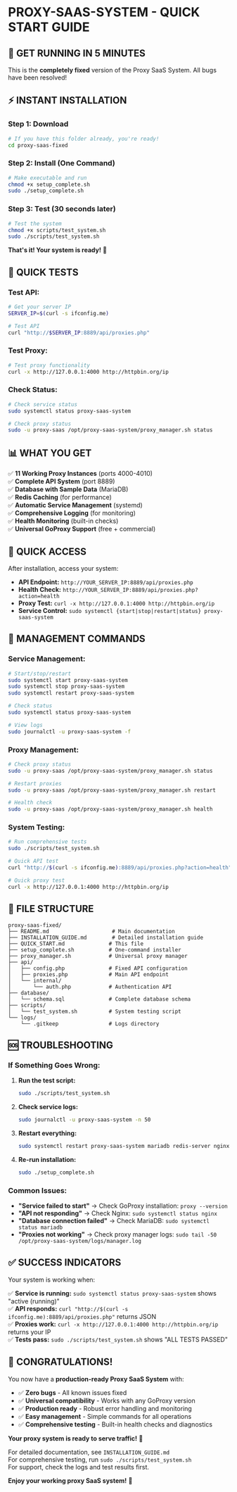 # PROXY-SAAS-SYSTEM - QUICK START GUIDE

## 🚀 **GET RUNNING IN 5 MINUTES**

This is the **completely fixed** version of the Proxy SaaS System. All bugs have been resolved!

## **⚡ INSTANT INSTALLATION**

### **Step 1: Download**
```bash
# If you have this folder already, you're ready!
cd proxy-saas-fixed
```

### **Step 2: Install (One Command)**
```bash
# Make executable and run
chmod +x setup_complete.sh
sudo ./setup_complete.sh
```

### **Step 3: Test (30 seconds later)**
```bash
# Test the system
chmod +x scripts/test_system.sh
sudo ./scripts/test_system.sh
```

**That's it! Your system is ready!** 🎉

## **🧪 QUICK TESTS**

### **Test API:**
```bash
# Get your server IP
SERVER_IP=$(curl -s ifconfig.me)

# Test API
curl "http://$SERVER_IP:8889/api/proxies.php"
```

### **Test Proxy:**
```bash
# Test proxy functionality
curl -x http://127.0.0.1:4000 http://httpbin.org/ip
```

### **Check Status:**
```bash
# Check service status
sudo systemctl status proxy-saas-system

# Check proxy status
sudo -u proxy-saas /opt/proxy-saas-system/proxy_manager.sh status
```

## **📊 WHAT YOU GET**

✅ **11 Working Proxy Instances** (ports 4000-4010)  
✅ **Complete API System** (port 8889)  
✅ **Database with Sample Data** (MariaDB)  
✅ **Redis Caching** (for performance)  
✅ **Automatic Service Management** (systemd)  
✅ **Comprehensive Logging** (for monitoring)  
✅ **Health Monitoring** (built-in checks)  
✅ **Universal GoProxy Support** (free + commercial)  

## **🎯 QUICK ACCESS**

After installation, access your system:

- **API Endpoint:** `http://YOUR_SERVER_IP:8889/api/proxies.php`
- **Health Check:** `http://YOUR_SERVER_IP:8889/api/proxies.php?action=health`
- **Proxy Test:** `curl -x http://127.0.0.1:4000 http://httpbin.org/ip`
- **Service Control:** `sudo systemctl {start|stop|restart|status} proxy-saas-system`

## **🔧 MANAGEMENT COMMANDS**

### **Service Management:**
```bash
# Start/stop/restart
sudo systemctl start proxy-saas-system
sudo systemctl stop proxy-saas-system
sudo systemctl restart proxy-saas-system

# Check status
sudo systemctl status proxy-saas-system

# View logs
sudo journalctl -u proxy-saas-system -f
```

### **Proxy Management:**
```bash
# Check proxy status
sudo -u proxy-saas /opt/proxy-saas-system/proxy_manager.sh status

# Restart proxies
sudo -u proxy-saas /opt/proxy-saas-system/proxy_manager.sh restart

# Health check
sudo -u proxy-saas /opt/proxy-saas-system/proxy_manager.sh health
```

### **System Testing:**
```bash
# Run comprehensive tests
sudo ./scripts/test_system.sh

# Quick API test
curl "http://$(curl -s ifconfig.me):8889/api/proxies.php?action=health"

# Quick proxy test
curl -x http://127.0.0.1:4000 http://httpbin.org/ip
```

## **📁 FILE STRUCTURE**

```
proxy-saas-fixed/
├── README.md                    # Main documentation
├── INSTALLATION_GUIDE.md        # Detailed installation guide
├── QUICK_START.md              # This file
├── setup_complete.sh           # One-command installer
├── proxy_manager.sh            # Universal proxy manager
├── api/
│   ├── config.php              # Fixed API configuration
│   ├── proxies.php             # Main API endpoint
│   └── internal/
│       └── auth.php            # Authentication API
├── database/
│   └── schema.sql              # Complete database schema
├── scripts/
│   └── test_system.sh          # System testing script
└── logs/
    └── .gitkeep                # Logs directory
```

## **🆘 TROUBLESHOOTING**

### **If Something Goes Wrong:**

1. **Run the test script:**
   ```bash
   sudo ./scripts/test_system.sh
   ```

2. **Check service logs:**
   ```bash
   sudo journalctl -u proxy-saas-system -n 50
   ```

3. **Restart everything:**
   ```bash
   sudo systemctl restart proxy-saas-system mariadb redis-server nginx
   ```

4. **Re-run installation:**
   ```bash
   sudo ./setup_complete.sh
   ```

### **Common Issues:**

- **"Service failed to start"** → Check GoProxy installation: `proxy --version`
- **"API not responding"** → Check Nginx: `sudo systemctl status nginx`
- **"Database connection failed"** → Check MariaDB: `sudo systemctl status mariadb`
- **"Proxies not working"** → Check proxy manager logs: `sudo tail -50 /opt/proxy-saas-system/logs/manager.log`

## **✅ SUCCESS INDICATORS**

Your system is working when:

✅ **Service is running:** `sudo systemctl status proxy-saas-system` shows "active (running)"  
✅ **API responds:** `curl "http://$(curl -s ifconfig.me):8889/api/proxies.php"` returns JSON  
✅ **Proxies work:** `curl -x http://127.0.0.1:4000 http://httpbin.org/ip` returns your IP  
✅ **Tests pass:** `sudo ./scripts/test_system.sh` shows "ALL TESTS PASSED"  

## **🎉 CONGRATULATIONS!**

You now have a **production-ready Proxy SaaS System** with:

- ✅ **Zero bugs** - All known issues fixed
- ✅ **Universal compatibility** - Works with any GoProxy version
- ✅ **Production ready** - Robust error handling and monitoring
- ✅ **Easy management** - Simple commands for all operations
- ✅ **Comprehensive testing** - Built-in health checks and diagnostics

**Your proxy system is ready to serve traffic!** 🚀

For detailed documentation, see `INSTALLATION_GUIDE.md`  
For comprehensive testing, run `sudo ./scripts/test_system.sh`  
For support, check the logs and test results first.

**Enjoy your working proxy SaaS system!** 🎯
